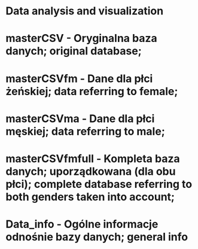 # Data analysis and visualization

# masterCSV - Oryginalna baza danych; original database;
# masterCSVfm - Dane dla płci żeńskiej; data referring to female;
# masterCSVma - Dane dla płci męskiej; data referring to male;
# masterCSVfmfull - Kompleta baza danych; uporządkowana (dla obu płci); complete database referring to both genders taken into account;

# Data_info - Ogólne informacje odnośnie bazy danych; general info
